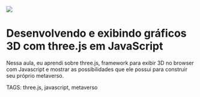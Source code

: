 
<img src="https://storage.googleapis.com/golden-wind/experts-club/capa-github.svg" />

# Desenvolvendo e exibindo gráficos 3D com three.js em JavaScript

Nessa aula, eu aprendi sobre three.js, framework para exibir 3D no browser com Javascript e mostrar as possibilidades que ele possui para construir seu próprio metaverso.

TAGS: three.js, javascript, metaverso
